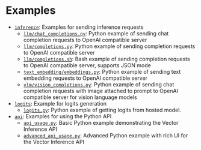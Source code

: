 # Examples
- [`inference`](inference): Examples for sending inference requests
  - [`llm/chat_completions.py`](inference/llm/chat_completions.py): Python example of sending chat completion requests to OpenAI compatible server
  - [`llm/completions.py`](inference/llm/completions.py): Python example of sending completion requests to OpenAI compatible server
  - [`llm/completions.sh`](inference/llm/completions.sh): Bash example of sending completion requests to OpenAI compatible server, supports JSON mode
  - [`text_embedding/embeddings.py`](inference/text_embedding/embeddings.py): Python example of sending text embedding requests to OpenAI compatible server
  - [`vlm/vision_completions.py`](inference/vlm/vision_completions.py): Python example of sending chat completion requests with image attached to prompt to OpenAI compatible server for vision language models
- [`logits`](logits): Example for logits generation
  - [`logits.py`](logits/logits.py): Python example of getting logits from hosted model.
- [`api`](api): Examples for using the Python API
  - [`api_usage.py`](api/api_usage.py): Basic Python example demonstrating the Vector Inference API
  - [`advanced_api_usage.py`](api/advanced_api_usage.py): Advanced Python example with rich UI for the Vector Inference API
